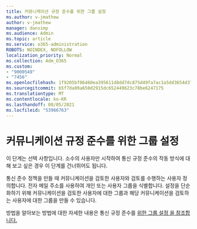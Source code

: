 ```yaml
---
title: 커뮤니케이션 규정 준수를 위한 그룹 설정
ms.author: v-jmathew
author: v-jmathew
manager: dansimp
ms.audience: Admin
ms.topic: article
ms.service: o365-administration
ROBOTS: NOINDEX, NOFOLLOW
localization_priority: Normal
ms.collection: Adm_O365
ms.custom:
- "9000549"
- "7456"
ms.openlocfilehash: 1f9205bf06460ea395611d8dd7dc875d49fa7ac1a5dd3654d372e670fb84e4fa
ms.sourcegitcommit: b5f7da89a650d2915dc652449623c78be6247175
ms.translationtype: MT
ms.contentlocale: ko-KR
ms.lasthandoff: 08/05/2021
ms.locfileid: "53966763"
---
```

# <a name="set-up-groups-for-communication-compliance"></a>커뮤니케이션 규정 준수를 위한 그룹 설정

이 단계는 선택 사항입니다. 소수의 사용자만 시작하여 통신 규정 준수의 작동 방식에 대해 보고 싶은 경우 이 단계를 건너뛰어도 됩니다.  
  
통신 준수 정책을 만들 때 커뮤니케이션을 검토한 사용자와 검토를 수행하는 사용자 정의합니다. 전자 메일 주소를 사용하여 개인 또는 사용자 그룹을 식별합니다. 설정을 단순화하기 위해 커뮤니케이션을 검토한 사용자에 대한 그룹과 해당 커뮤니케이션을 검토하는 사용자에 대한 그룹을 만들 수 있습니다.  
  
방법을 알아보는 방법에 대한 자세한 내용은 통신 규정 준수를 [위한 그룹 설정 을 참조합니다.](https://go.microsoft.com/fwlink/?linkid=2129594)
